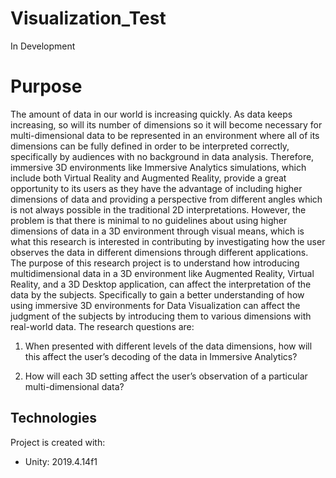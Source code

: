 # Visualization_Test
In Development

# Purpose
The amount of data in our world is increasing quickly. As data keeps increasing, so will its number of dimensions so it will become necessary for multi-dimensional data to be represented in an environment where all of its dimensions can be fully defined in order to be interpreted correctly, specifically by audiences with no background in data analysis. Therefore, immersive 3D environments like Immersive Analytics simulations, which include both Virtual Reality and Augmented Reality, provide a great opportunity to its users as they have the advantage of including higher dimensions of data and providing a perspective from different angles which is not always possible in the traditional 2D interpretations. However, the problem is that there is minimal to no guidelines about using higher dimensions of data in a 3D environment through visual means, which is what this research is interested in contributing by investigating how the user observes the data in different dimensions through different applications. The purpose of this research project is to understand how introducing multidimensional data in a 3D environment like Augmented Reality, Virtual Reality, and a 3D Desktop application, can affect the interpretation of the data by the subjects. Specifically to gain a better understanding of how using immersive 3D environments for Data Visualization can affect the judgment of the subjects by introducing them to various dimensions with real-world data. The research questions are:

1. When presented with different levels of the data dimensions, how will this affect the user’s decoding of the data in Immersive Analytics?

2. How will each 3D setting affect the user’s observation of a particular multi-dimensional data?

## Technologies 
Project is created with:
* Unity: 2019.4.14f1
